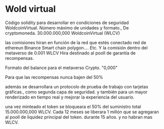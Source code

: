# Wold virtual 
Código solidity para desarrollar 
en condiciones de seguridad WoldcoinVirtual.
Número máximo de unidades y formato.,
 De cryptomoneda.
30.000.000,000 WoldcoinVirtual (WLCV)

las comisiones hiran en función 
de la red que estés conectado red de ethereun
Binance Smart chain polygon.... Etc.
Y la comisión dentro del metaverso de 0.001 WLCV
Hira destinado al pooll de garantía de recompensas.

Formato del balance para el metaverso
Crypto.  "0,000"

Para que las recompensas nunca bajen del 50%

además se desarrollara un protocolo de prueba de trabajo con tarjetas gráficas., como segunda capa de seguridad.
y también para un mayor renderizado en tiempo real y mejorar la experiencia del usuario.

una vez minteado el token
se bloqueara el 50% del suministro total
15.000.000,000 WLCV. Cada 12 meses se liberara 1 millón que se agregaran al pooll de liquidez principal del token.
durante 15 años. y no habran mas WLCV.




